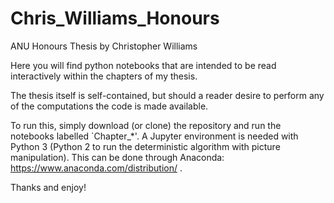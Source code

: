 # Chris_Williams_Honours
ANU Honours Thesis by Christopher Williams

Here you will find python notebooks that are intended to be read interactively within the chapters of my thesis. 

The thesis itself is self-contained, but should a reader desire to perform any of the computations the code is made available.

To run this, simply download (or clone) the repository and run the notebooks labelled `Chapter_*'. 
A Jupyter environment is needed with Python 3 (Python 2 to run the deterministic algorithm with picture manipulation). 
This can be done through Anaconda: https://www.anaconda.com/distribution/ .

Thanks and enjoy!
